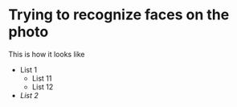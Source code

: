 # Trying to recognize faces on the photo

This is how it looks like

- List 1
    - List 11
    - List 12
- *List 2*
